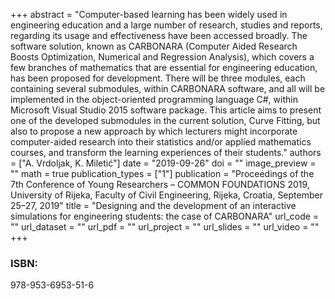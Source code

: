 +++
abstract = "Computer-based learning has been widely used in engineering education and a large number of research, studies and reports, regarding its usage and effectiveness have been accessed broadly. The software solution, known as CARBONARA (Computer Aided Research Boosts Optimization, Numerical and Regression Analysis), which covers a few branches of mathematics that are essential for engineering education, has been proposed for development. There will be three modules, each containing several submodules, within CARBONARA software, and all will be implemented in the object-oriented programming language C#, within Microsoft Visual Studio 2015 software package. This article aims to present one of the developed submodules in the current solution, Curve Fitting, but also to propose a new approach by which lecturers might incorporate computer-aided research into their statistics and/or applied mathematics courses, and transform the learning experiences of their students."
authors = ["A. Vrdoljak, K. Miletić"]
date = "2019-09-26"
doi = ""
image_preview = ""
math = true
publication_types = ["1"]
publication = "Proceedings of the 7th Conference of Young Researchers – COMMON FOUNDATIONS 2019, University of Rijeka, Faculty of Civil Engineering, Rijeka, Croatia, September 25–27, 2019"
title = "Designing and the development of an interactive simulations for engineering students: the case of CARBONARA"
url_code = ""
url_dataset = ""
url_pdf = ""
url_project = ""
url_slides = ""
url_video = ""
+++
### ISBN:

978-953-6953-51-6
